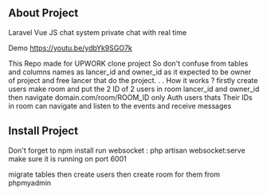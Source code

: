 
## About Project

Laravel Vue JS chat system private chat 
with real time

Demo https://youtu.be/ydbYk9SGO7k

This Repo made for UPWORK clone project
So don't confuse from tables and columns names as lancer_id and owner_id 
as it expected to be owner of project and free lancer that do the project.
.
.
How it works ?
firstly create users 
make room and put the 2 ID of 2 users in room lancer_id and owner_id
then navigate domain.com/room/ROOM_ID
only Auth users thats Their IDs in room can navigate and listen to the events and receive messages 

## Install Project
Don't forget to npm install 
run websocket : php artisan websocket:serve
make sure it is running on port 6001

migrate tables then create users then create room for them from phpmyadmin

